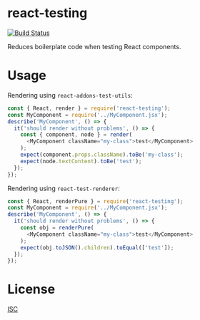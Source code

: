 # react-testing

[![Build Status](https://travis-ci.org/jeremija/react-testing.svg?branch=master)][1]

Reduces boilerplate code when testing React components.

# Usage

Rendering using `react-addons-test-utils`:

```javascript
const { React, render } = require('react-testing');
const MyComponent = require('../MyComponent.jsx');
describe('MyComponent', () => {
  it('should render without problems', () => {
    const { component, node } = render(
      <MyComponent className="my-class">test</MyComponent>
    );
    expect(component.props.className).toBe('my-class');
    expect(node.textContent).toBe('test');
  });
});
```

Rendering using `react-test-renderer`:

```javascript
const { React, renderPure } = require('react-testing');
const MyComponent = require('../MyComponent.jsx');
describe('MyComponent', () => {
  it('should render without problems', () => {
    const obj = renderPure(
      <MyComponent className="my-class">test</MyComponent>
    );
    expect(obj.toJSON().children).toEqual(['test']);
  });
});
```

# License
[ISC][2]

[1]: https://travis-ci.org/jeremija/react-testing
[2]: https://opensource.org/licenses/ISC
